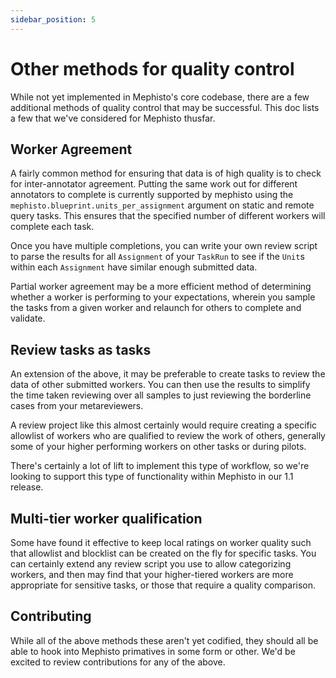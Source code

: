 ```yaml
---
sidebar_position: 5
---
```


# Other methods for quality control

While not yet implemented in Mephisto's core codebase, there are a few additional methods of quality control that may be successful. This doc lists a few that we've considered for Mephisto thusfar.

## Worker Agreement

A fairly common method for ensuring that data is of high quality is to check for inter-annotator agreement. Putting the same work out for different annotators to complete is currently supported by mephisto using the `mephisto.blueprint.units_per_assignment` argument on static and remote query tasks. This ensures that the specified number of different workers will complete each task.

Once you have multiple completions, you can write your own review script to parse the results for all `Assignment` of your `TaskRun` to see if the `Unit`s within each `Assignment` have similar enough submitted data.

Partial worker agreement may be a more efficient method of determining whether a worker is performing to your expectations, wherein you sample the tasks from a given worker and relaunch for others to complete and validate.

## Review tasks as tasks

An extension of the above, it may be preferable to create tasks to review the data of other submitted workers. You can then use the results to simplify the time taken reviewing over all samples to just reviewing the borderline cases from your metareviewers.

A review project like this almost certainly would require creating a specific allowlist of workers who are qualified to review the work of others, generally some of your higher performing workers on other tasks or during pilots. 

There's certainly a lot of lift to implement this type of workflow, so we're looking to support this type of functionality within Mephisto in our 1.1 release.

## Multi-tier worker qualification

Some have found it effective to keep local ratings on worker quality such that allowlist and blocklist can be created on the fly for specific tasks. You can certainly extend any review script you use to allow categorizing workers, and then may find that your higher-tiered workers are more appropriate for sensitive tasks, or those that require a quality comparison.

## Contributing

While all of the above methods these aren't yet codified, they should all be able to hook into Mephisto primatives in some form or other. We'd be excited to review contributions for any of the above.
